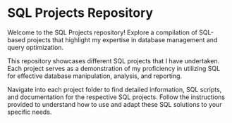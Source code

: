# SQL Projects Repository
Welcome to the SQL Projects repository! Explore a compilation of SQL-based projects that highlight my expertise in database management and query optimization.

This repository showcases different SQL projects that I have undertaken. Each project serves as a demonstration of my proficiency in utilizing SQL for effective database manipulation, analysis, and reporting.

Navigate into each project folder to find detailed information, SQL scripts, and documentation for the respective SQL projects. Follow the instructions provided to understand how to use and adapt these SQL solutions to your specific needs.
